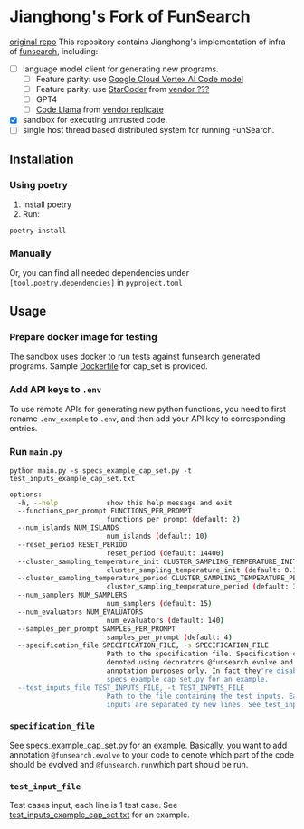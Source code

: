 # Jianghong's Fork of FunSearch

[original repo](https://github.com/google-deepmind/funsearch)
This repository contains Jianghong's implementation of infra of [funsearch](https://deepmind.google/discover/blog/funsearch-making-new-discoveries-in-mathematical-sciences-using-large-language-models/), including:
- [ ] language model client for generating new programs.  
  - [ ] Feature parity: use [Google Cloud Vertex AI Code model](https://cloud.google.com/vertex-ai/docs/generative-ai/code/code-models-overview)
  - [ ] Feature parity: use [StarCoder](https://github.com/bigcode-project/starcoder) from [vendor ???]()
  - [ ] GPT4
  - [ ] [Code Llama](https://ai.meta.com/blog/code-llama-large-language-model-coding/) from [vendor replicate]()
- [x] sandbox for executing untrusted code.
- [ ] single host thread based distributed system for running FunSearch.

## Installation
### Using poetry
1. Install poetry
2. Run: 
```
poetry install
```
### Manually
Or, you can find all needed dependencies under `[tool.poetry.dependencies]` in `pyproject.toml`
## Usage
### Prepare docker image for testing
The sandbox uses docker to run tests against funsearch generated programs. Sample [Dockerfile](./Dockerfile) for cap_set is provided.
### Add API keys to `.env`
To use remote APIs for generating new python functions, you need to first rename `.env_example` to `.env`, and then add your API key to corresponding entries.
### Run `main.py`
```
python main.py -s specs_example_cap_set.py -t test_inputs_example_cap_set.txt
```
```bash
options:
  -h, --help            show this help message and exit
  --functions_per_prompt FUNCTIONS_PER_PROMPT
                        functions_per_prompt (default: 2)
  --num_islands NUM_ISLANDS
                        num_islands (default: 10)
  --reset_period RESET_PERIOD
                        reset_period (default: 14400)
  --cluster_sampling_temperature_init CLUSTER_SAMPLING_TEMPERATURE_INIT
                        cluster_sampling_temperature_init (default: 0.1)
  --cluster_sampling_temperature_period CLUSTER_SAMPLING_TEMPERATURE_PERIOD
                        cluster_sampling_temperature_period (default: 30000)
  --num_samplers NUM_SAMPLERS
                        num_samplers (default: 15)
  --num_evaluators NUM_EVALUATORS
                        num_evaluators (default: 140)
  --samples_per_prompt SAMPLES_PER_PROMPT
                        samples_per_prompt (default: 4)
  --specification_file SPECIFICATION_FILE, -s SPECIFICATION_FILE
                        Path to the specification file. Specification contains the code to evolve and the code to run,
                        denoted using decorators @funsearch.evolve and @funsearch.run. Decorators in spec files are just for
                        annotation purposes only. In fact they're disabled per code_manpulation.ProgramVisitor See
                        specs_example_cap_set.py for an example.
  --test_inputs_file TEST_INPUTS_FILE, -t TEST_INPUTS_FILE
                        Path to the file containing the test inputs. Each line of the file is a test input, and the test
                        inputs are separated by new lines. See test_inputs_example_cap_set.txt for an example.
```
### `specification_file`
See [specs_example_cap_set.py](specs_example_cap_set.py) for an example. Basically, you want to add annotation `@funsearch.evolve` to your code to denote which part of the code should be evolved and `@funsearch.run`which part should be run.

### `test_input_file`
Test cases input, each line is 1 test case. See [test_inputs_example_cap_set.txt](test_inputs_example_cap_set.txt) for an example.